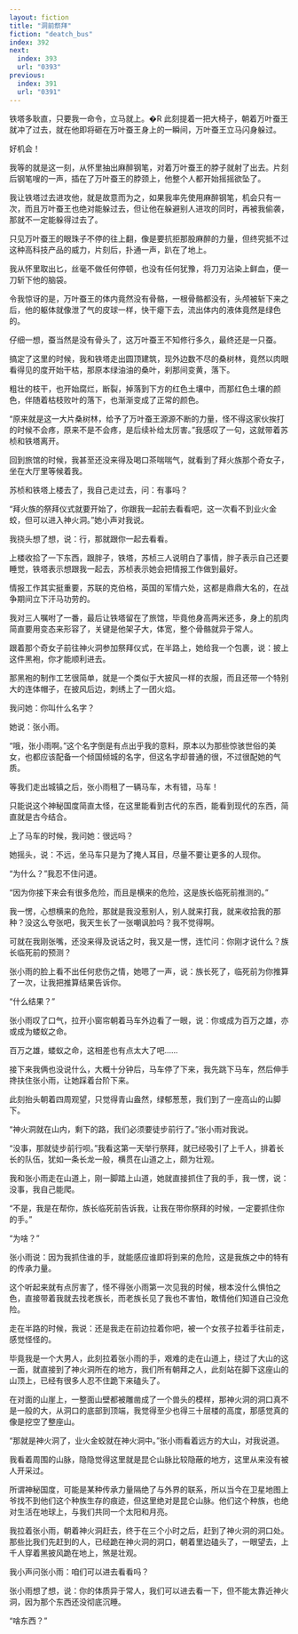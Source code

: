 ```yaml
---
layout: fiction
title: "洞前祭拜"
fiction: "deatch_bus"
index: 392
next:
  index: 393
  url: "0393"
previous:
  index: 391
  url: "0391"
---
```

铁塔多耿直，只要我一命令，立马就上。�R   此刻提着一把大椅子，朝着万叶蚕王就冲了过去，就在他即将砸在万叶蚕王身上的一瞬间，万叶蚕王立马闪身躲过。

好机会！

我等的就是这一刻，从怀里抽出麻醉钢笔，对着万叶蚕王的脖子就射了出去。片刻后钢笔嗖的一声，插在了万叶蚕王的脖颈上，他整个人都开始摇摇欲坠了。

我让铁塔过去进攻他，就是故意而为之，如果我率先使用麻醉钢笔，机会只有一次，而且万叶蚕王也绝对能躲过去，但让他在躲避别人进攻的同时，再被我偷袭，那就不一定能躲得过去了。

只见万叶蚕王的眼珠子不停的往上翻，像是要抗拒那股麻醉的力量，但终究抵不过这种高科技产品的威力，片刻后，扑通一声，趴在了地上。

我从怀里取出匕，丝毫不做任何停顿，也没有任何犹豫，将刀刃沾染上鲜血，便一刀斩下他的脑袋。

令我惊讶的是，万叶蚕王的体内竟然没有骨骼，一根骨骼都没有，头颅被斩下来之后，他的躯体就像泄了气的皮球一样，快干瘪下去，流出体内的液体竟然是绿色的。

仔细一想，蚕当然是没有骨头了，这万叶蚕王不知修行多久，最终还是一只蚕。

搞定了这里的时候，我和铁塔走出圆顶建筑，现外边数不尽的桑树林，竟然以肉眼看得见的度开始干枯，那原本绿油油的桑叶，刹那间变黄，落下。

粗壮的枝干，也开始腐烂，断裂，掉落到下方的红色土壤中，而那红色土壤的颜色，伴随着枯枝败叶的落下，也渐渐变成了正常的颜色。

“原来就是这一大片桑树林，给予了万叶蚕王源源不断的力量，怪不得这家伙挨打的时候不会疼，原来不是不会疼，是后续补给太厉害。”我感叹了一句，这就带着苏桢和铁塔离开。

回到旅馆的时候，我甚至还没来得及喝口茶喘喘气，就看到了拜火族那个奇女子，坐在大厅里等候着我。

苏桢和铁塔上楼去了，我自己走过去，问：有事吗？

“拜火族的祭拜仪式就要开始了，你跟我一起前去看看吧，这一次看不到业火金蛟，但可以进入神火洞。”她小声对我说。

我挠头想了想，说：行，那就跟你一起去看看。

上楼收拾了一下东西，跟胖子，铁塔，苏桢三人说明白了事情，胖子表示自己还要睡觉，铁塔表示想跟我一起去，苏桢表示她会把情报工作做到最好。

情报工作其实挺重要，苏联的克伯格，英国的军情六处，这都是鼎鼎大名的，在战争期间立下汗马功劳的。

我对三人嘱咐了一番，最后让铁塔留在了旅馆，毕竟他身高两米还多，身上的肌肉简直要用变态来形容了，关键是他架子大，体宽，整个骨骼就异于常人。

跟着那个奇女子前往神火洞参加祭拜仪式，在半路上，她给我一个包裹，说：披上这件黑袍，你才能顺利进去。

那黑袍的制作工艺很简单，就是一个类似于大披风一样的衣服，而且还带一个特别大的连体帽子，在披风后边，刺绣上了一团火焰。

我问她：你叫什么名字？

她说：张小雨。

“哦，张小雨啊。”这个名字倒是有点出乎我的意料，原本以为那些惊骇世俗的美女，也都应该配备一个倾国倾城的名字，但这名字却普通的很，不过很配她的气质。

等我们走出城镇之后，张小雨租了一辆马车，木有错，马车！

只能说这个神秘国度简直太怪，在这里能看到古代的东西，能看到现代的东西，简直就是古今结合。

上了马车的时候，我问她：很远吗？

她摇头，说：不远，坐马车只是为了掩人耳目，尽量不要让更多的人现你。

“为什么？”我忍不住问道。

“因为你接下来会有很多危险，而且是横来的危险，这是族长临死前推测的。”

我一愣，心想横来的危险，那就是我没惹别人，别人就来打我，就来收拾我的那种？没这么夸张吧，我天生长了一张嘲讽脸吗？我不觉得啊。

可就在我刚张嘴，还没来得及说话之时，我又是一愣，连忙问：你刚才说什么？族长临死前的预测？

张小雨的脸上看不出任何悲伤之情，她嗯了一声，说：族长死了，临死前为你推算了一次，让我把推算结果告诉你。

“什么结果？”

张小雨叹了口气，拉开小窗帘朝着马车外边看了一眼，说：你或成为百万之雄，亦或成为蝼蚁之命。

百万之雄，蝼蚁之命，这相差也有点太大了吧……

接下来我俩也没说什么，大概十分钟后，马车停了下来，我先跳下马车，然后伸手搀扶住张小雨，让她踩着台阶下来。

此刻抬头朝着四周观望，只觉得青山盎然，绿郁葱葱，我们到了一座高山的山脚下。

“神火洞就在山内，剩下的路，我们必须要徒步前行了。”张小雨对我说。

“没事，那就徒步前行呗。”我看这第一天举行祭拜，就已经吸引了上千人，排着长长的队伍，犹如一条长龙一般，横贯在山道之上，颇为壮观。

我和张小雨走在山道上，刚一脚踏上山道，她就直接抓住了我的手，我一愣，说：没事，我自己能爬。

“不是，我是在帮你，族长临死前告诉我，让我在带你祭拜的时候，一定要抓住你的手。”

“为啥？”

张小雨说：因为我抓住谁的手，就能感应谁即将到来的危险，这是我族之中的特有的传承力量。

这个听起来就有点厉害了，怪不得张小雨第一次见我的时候，根本没什么惧怕之色，直接带着我就去找老族长，而老族长见了我也不害怕，敢情他们知道自己没危险。

走在半路的时候，我说：还是我走在前边拉着你吧，被一个女孩子拉着手往前走，感觉怪怪的。

毕竟我是一个大男人，此刻拉着张小雨的手，艰难的走在山道上，绕过了大山的这一面，就直接到了神火洞所在的地方，我们所有朝拜之人，此刻站在脚下这座山的山顶上，已经有很多人忍不住跪下来磕头了。

在对面的山崖上，一整面山壁都被雕凿成了一个兽头的模样，那神火洞的洞口真不是一般的大，从洞口的底部到顶端，我觉得至少也得三十层楼的高度，那感觉真的像是挖空了整座山。

“那就是神火洞了，业火金蛟就在神火洞中。”张小雨看着远方的大山，对我说道。

我看着周围的山脉，隐隐觉得这里就是昆仑山脉比较隐蔽的地方，这里从来没有被人开采过。

所谓神秘国度，可能是某种传承力量隔绝了与外界的联系，所以当今在卫星地图上爷找不到他们这个种族生存的痕迹，但这里绝对是昆仑山脉。他们这个种族，也绝对生活在地球上，与我们共同一个太阳和月亮。

我拉着张小雨，朝着神火洞赶去，终于在三个小时之后，赶到了神火洞的洞口处。那些比我们先赶到的人，已经跪在神火洞的洞口，朝着里边磕头了，一眼望去，上千人穿着黑披风跪在地上，煞是壮观。

我小声问张小雨：咱们可以进去看看吗？

张小雨想了想，说：你的体质异于常人，我们可以进去看一下，但不能太靠近神火洞，因为那个东西还没彻底沉睡。

“啥东西？”